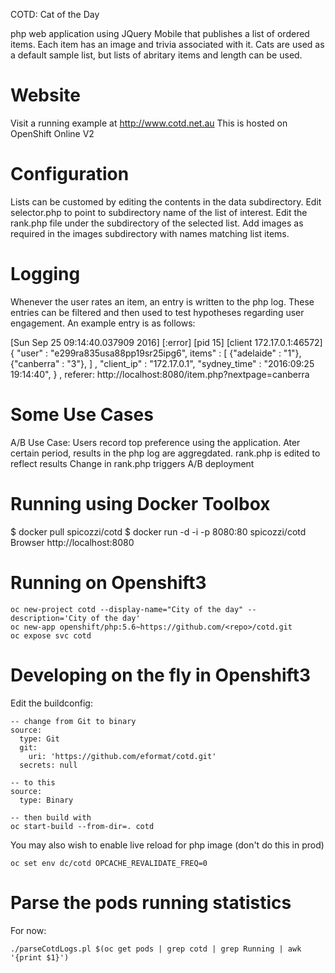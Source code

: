 
COTD: Cat of the Day

php web application using JQuery Mobile that publishes a list of ordered items. 
Each item has an image and trivia associated with it.
Cats are used as a default sample list, but lists of abritary items and length can be used.

# Website

Visit a running example at http://www.cotd.net.au
This is hosted on OpenShift Online V2

# Configuration

Lists can be customed by editing the contents in the data subdirectory.
Edit selector.php to point to subdirectory name of the list of interest.
Edit the rank.php file under the subdirectory of the selected list.
Add images as required in the images subdirectory with names matching list items.

# Logging

Whenever the user rates an item, an entry is written to the php log.
These entries can be filtered and then used to test hypotheses regarding user engagement.
An example entry is as follows:

[Sun Sep 25 09:14:40.037909 2016] [:error] [pid 15] [client 172.17.0.1:46572] <COTD> { "user" : "e299ra835usa88pp19sr25ipg6", items" : [ {"adelaide" : "1"}, {"canberra" : "3"}, ] , "client_ip" : "172.17.0.1",  "sydney_time" : "2016:09:25 19:14:40",  } </COTD>, referer: http://localhost:8080/item.php?nextpage=canberra

# Some Use Cases

A/B Use Case: Users record top preference using the application. Ater certain period, results in the php log are aggregdated.
rank.php is edited to reflect results Change in rank.php triggers A/B deployment

# Running using Docker Toolbox

$ docker pull spicozzi/cotd
$ docker run -d -i -p 8080:80 spicozzi/cotd
Browser http://localhost:8080

# Running on Openshift3

    oc new-project cotd --display-name="City of the day" --description='City of the day'
    oc new-app openshift/php:5.6~https://github.com/<repo>/cotd.git
    oc expose svc cotd

# Developing on the fly in Openshift3

Edit the buildconfig:

    -- change from Git to binary
    source:
      type: Git
      git:
        uri: 'https://github.com/eformat/cotd.git'
      secrets: null

    -- to this
    source:
      type: Binary

    -- then build with
    oc start-build --from-dir=. cotd

You may also wish to enable live reload for php image (don't do this in prod)

    oc set env dc/cotd OPCACHE_REVALIDATE_FREQ=0

# Parse the pods running statistics

For now:

    ./parseCotdLogs.pl $(oc get pods | grep cotd | grep Running | awk '{print $1}')
